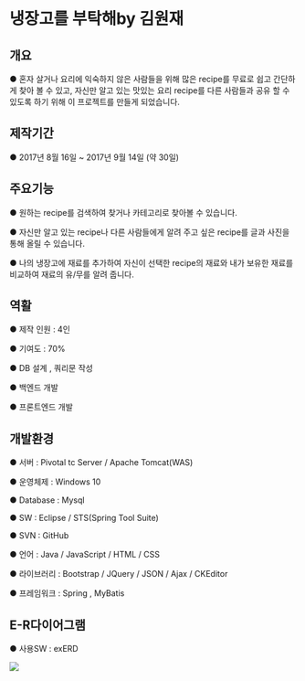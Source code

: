 <h1>냉장고를 부탁해by 김원재</h1>

<h2>개요</h2>

● 혼자 살거나 요리에 익숙하지 않은 사람들을 위해 많은 recipe를 무료로 쉽고 간단하게 찾아 볼 수 있고,
 자신만 알고 있는 맛있는 요리 recipe를 다른 사람들과 공유 할 수 있도록 하기 위해 이 프로젝트를 만들게 되었습니다.

<h2>제작기간</h2>

●	2017년 8월 16일 ~ 2017년 9월 14일 (약 30일)

<h2>주요기능</h2>

●	원하는 recipe를  검색하여 찾거나 카테고리로 찾아볼 수 있습니다. 
 
●	자신만 알고 있는 recipe나 다른 사람들에게 알려 주고 싶은 recipe를 글과 사진을 통해 올릴 수 있습니다.
 
●	나의 냉장고에 재료를 추가하여 자신이 선택한 recipe의 재료와 내가 보유한 재료를 비교하여 재료의 유/무를 알려 줍니다.



<h2>역활</h2>

● 제작 인원 : 4인

● 기여도 :  70%

● DB 설계 , 쿼리문 작성

● 백엔드 개발 

● 프론트엔드 개발 

<h2>개발환경</h2>

● 서버 : Pivotal tc Server / Apache Tomcat(WAS)

● 운영체제 : Windows 10

● Database : Mysql

● SW : Eclipse / STS(Spring Tool Suite)

● SVN : GitHub

● 언어 : Java / JavaScript / HTML / CSS

● 라이브러리 : Bootstrap / JQuery / JSON / Ajax / CKEditor

● 프레임워크 : Spring , MyBatis

<h2>E-R다이어그램</h2>

● 사용SW : exERD

<img src="https://i.imgur.com/dOWwzPB.png">


